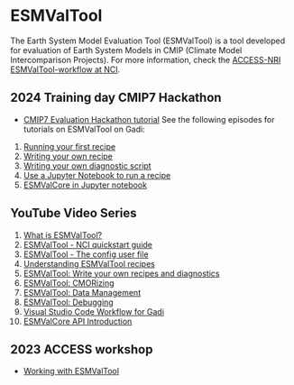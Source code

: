 # ESMValTool

The Earth System Model Evaluation Tool (ESMValTool) is a tool developed for evaluation of Earth System Models in CMIP (Climate Model Intercomparison Projects). For more information, check the [ACCESS-NRI ESMValTool-workflow at NCI](/model_evaluation/model_evaluation_on_gadi/model_evaluation_on_gadi_esmvaltool). 

## 2024 Training day CMIP7 Hackathon
- [CMIP7 Evaluation Hackathon tutorial](https://access-nri.github.io/CMIP7_MED_Hackathon/)
See the following episodes for tutorials on ESMValTool on Gadi:
1. [Running your first recipe](https://access-nri.github.io/CMIP7_MED_Hackathon/02-runarecipe/index.html)
2. [Writing your own recipe](https://access-nri.github.io/CMIP7_MED_Hackathon/04-writingyourrecipe/index.html)
3. [Writing your own diagnostic script](https://access-nri.github.io/CMIP7_MED_Hackathon/05-writingdiagnostics/index.html)
4. [Use a Jupyter Notebook to run a recipe](https://access-nri.github.io/CMIP7_MED_Hackathon/06-jupyternotebook/index.html)
5. [ESMValCore in Jupyter notebook](https://access-nri.github.io/CMIP7_MED_Hackathon/07-esmvalcoreapi/index.html)

## YouTube Video Series
1. [What is ESMValTool?](https://www.youtube.com/watch?v=YSs6A0H1MwE&list=PLFjfi2xLaFpJp59LvDc1upQsj_xzFlFLc&index=1)
2. [ESMValTool - NCI quickstart guide](https://www.youtube.com/watch?v=LSOzl6_CNy8&list=PLFjfi2xLaFpJp59LvDc1upQsj_xzFlFLc&index=2)
3. [ESMValTool - The config user file](https://www.youtube.com/watch?v=etOW9nZZAeE&list=PLFjfi2xLaFpJp59LvDc1upQsj_xzFlFLc&index=3)
4. [Understanding ESMValTool recipes](https://www.youtube.com/watch?v=PvHXr6z3VRU&list=PLFjfi2xLaFpJp59LvDc1upQsj_xzFlFLc&index=4)
5. [ESMValTool: Write your own recipes and diagnostics](https://www.youtube.com/watch?v=2ml231NGnq8&list=PLFjfi2xLaFpJp59LvDc1upQsj_xzFlFLc&index=5)
6. [ESMValTool: CMORizing](https://www.youtube.com/watch?v=NPIJWpLqGjs&list=PLFjfi2xLaFpJp59LvDc1upQsj_xzFlFLc&index=6)
7. [ESMValTool: Data Management](https://www.youtube.com/watch?v=efvzi7dUYmk&list=PLFjfi2xLaFpJp59LvDc1upQsj_xzFlFLc&index=7)
8. [ESMValTool: Debugging](https://www.youtube.com/watch?v=SuQ30YNQ6Cw&list=PLFjfi2xLaFpJp59LvDc1upQsj_xzFlFLc&index=8)
9. [Visual Studio Code Workflow for Gadi](https://www.youtube.com/watch?v=fSxirzDR3iw&list=PLFjfi2xLaFpJp59LvDc1upQsj_xzFlFLc&index=9)
10. [ESMValCore API Introduction](https://www.youtube.com/watch?v=-5Vkpae18JA&list=PLFjfi2xLaFpJp59LvDc1upQsj_xzFlFLc&index=10)

## 2023 ACCESS workshop
 - [Working with ESMValTool](https://github.com/ACCESS-NRI/workshop-training-2023/blob/main/esmvaltool/ESMValTool_training_VDI.md)